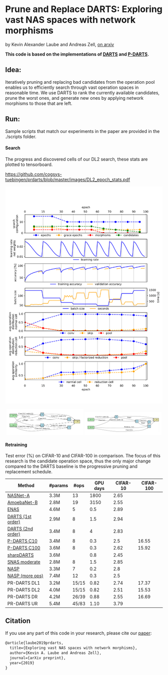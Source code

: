 # Prune and Replace DARTS: Exploring vast NAS spaces with network morphisms
by Kevin Alexander Laube and Andreas Zell, [on arxiv](https://arxiv.org/submit/2735169/view)

**This code is based on the implementations of
[DARTS](https://github.com/quark0/darts) and
[P-DARTS](https://github.com/chenxin061/pdarts).**

## Idea:

Iteratively pruning and replacing bad candidates from the operation pool enables us
to efficiently search through vast operation spaces in reasonable time.
We use DARTS to rank the currently available candidates, prune the worst ones,
and generate new ones by applying network morphisms to those that are left.

## Run:

Sample scripts that match our experiments in the paper are provided
in the ./scripts folder.

#### Search

The progress and discovered cells of our DL2 search, these stats are plotted to tensorboard.

https://github.com/cogsys-tuebingen/prdarts/blob/master/images/DL2_epoch_stats.pdf


<p align="center">
  <img src="images/DL2_epoch_stats-1.png" alt="Search"/>
</p>

<p align="center">
  <img src="images/DL2_normal-1.png" alt="DL2normal" width=49%/>
  <img src="images/DL2_reduction-1.png" alt="DL2reduction" width=49%/>
</p>



#### Retraining

Test error (%) on CIFAR-10 and CIFAR-100 in comparison.
The focus of this research is the candidate operation space,
thus the only major change compared to the DARTS baseline is
the progressive pruning and replacement schedule.

Method                                                  | #params   | #ops      | GPU days  | CIFAR-10  | CIFAR-100
-------                                                 |---------  |------     |---------- |-----------|-----------
[NASNet-A](https://arxiv.org/abs/1707.07012)            | 3.3M      | 13        | 1800      | 2.65
[AmoebaNet-B](https://arxiv.org/abs/1802.01548)         | 2.8M      | 19        | 3150      | 2.55
[ENAS](https://arxiv.org/abs/1802.03268)                | 4.6M      | 5         | 0.5       | 2.89
[DARTS (1st order)](https://arxiv.org/abs/1806.09055)   | 2.9M      | 8         | 1.5       | 2.94
[DARTS (2nd order)](https://arxiv.org/abs/1806.09055)   | 3.4M      | 8         | 4         | 2.83
[P-DARTS C10](https://arxiv.org/abs/1904.12760)         | 3.4M      | 8         | 0.3       | 2.5       | 16.55
[P-DARTS C100](https://arxiv.org/abs/1904.12760)        | 3.6M      | 8         | 0.3       | 2.62      | 15.92
[sharpDARTS](https://arxiv.org/abs/1903.09900)          | 3.6M      |           | 0.8       | 2.45
[SNAS moderate](https://arxiv.org/abs/1812.09926)       | 2.8M      | 8         | 1.5       | 2.85
[NASP](https://arxiv.org/abs/1905.13577)                | 3.3M      | 7         | 0.2       | 2.8
[NASP (more ops)](https://arxiv.org/abs/1905.13577)     | 7.4M      | 12        | 0.3       | 2.5
PR-DARTS DL1                                            | 3.2M      | 15/15     | 0.82      | 2.74      | 17.37
PR-DARTS DL2                                            | 4.0M      | 15/15     | 0.82      | 2.51      | 15.53
PR-DARTS DR                                             | 4.2M      | 26/39     | 0.88      | 2.55      | 16.69
PR-DARTS UR                                             | 5.4M      | 45/83     | 1.10      | 3.79      | 


## Citation
If you use any part of this code in your research, please cite our [paper](https://arxiv.org/submit/2735169/view):
```
@article{laube2019prdarts,
  title={Exploring vast NAS spaces with network morphisms},
  author={Kevin A. Laube and Andreas Zell},
  journal={arXiv preprint},
  year={2019}
}
```
